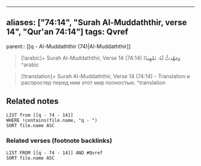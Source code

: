 
---
aliases: ["74:14", "Surah Al-Muddaththir, verse 14", "Qur'an 74:14"]
tags: Qvref
---

parent:: [[q - Al-Muddaththir (74)|Al-Muddaththir]]

> [!arabic]+ Surah Al-Muddaththir, Verse 14 (74:14)
> <span class="quran-arabic">وَمَهَّدتُّ لَهُۥ تَمْهِيدًا</span>
^arabic

> [!translation]+ Surah Al-Muddaththir, Verse 14 (74:14) - Translation
> и распростер перед ним этот мир полностью.
^translation



## Related notes
```dataview
LIST from [[q - 74 - 14]]
WHERE !contains(file.name, "q - ")
SORT file.name ASC
```

### Related verses (footnote backlinks)
```dataview
LIST FROM [[q - 74 - 14]] AND #Qvref
SORT file.name ASC
```

